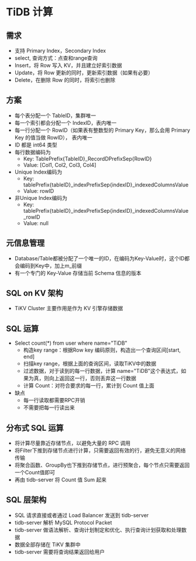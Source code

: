 # TiDB 计算

## 需求
- 支持 Primary Index，Secondary Index
- select, 查询方式：点查和range查询
- Insert，将 Row 写入 KV，并且建立好索引数据
- Update，将 Row 更新的同时，更新索引数据（如果有必要）
- Delete，在删除 Row 的同时，将索引也删除

## 方案
- 每个表分配一个 TableID，集群唯一
- 每一个索引都会分配一个 IndexID，表内唯一
- 每一行分配一个 RowID（如果表有整数型的 Primary Key，那么会用 Primary Key 的值当做 RowID）， 表内唯一
- ID 都是 int64 类型
- 每行数据编码为
  - Key: TablePrefix{TableID}_RecordDPrefixSep{RowID}
  - Value: [Col1, Col2, Col3, Col4]
- Unique Index编码为
  - Key: tablePrefix{tableID}_indexPrefixSep{indexID}_indexedColumnsValue
  - Value: rowID
- 非Unique Index编码为
  - Key: tablePrefix{tableID}_indexPrefixSep{indexID}_indexedColumnsValue_rowID
  - Value: null

## 元信息管理
- Database/Table都被分配了一个唯一的ID，在编码为Key-Value时，这个ID都会编码到Key中，加上m_前缀
- 有一个专门的 Key-Value 存储当前 Schema 信息的版本

## SQL on KV 架构
- TiKV Cluster 主要作用是作为 KV 引擎存储数据

## SQL 运算
- Select count(*) from user where name="TiDB"
  - 构造key range：根据Row key 编码原则，构造出一个查询区间[start, end]
  - 扫描key range，根据上面的查询区间，读取TiKV中的数据
  - 过滤数据，对于读到的每一行数据，计算 name="TiDB"这个表达式，如果为真，则向上返回这一行，否则丢弃这一行数据
  - 计算 Count：对符合要求的每一行，累计到 Count 值上面
- 缺点
  - 每一行读取都需要RPC开销
  - 不需要把每一行读出来

## 分布式 SQL 运算
- 将计算尽量靠近存储节点，以避免大量的 RPC 调用
- 将Filter下推到存储节点进行计算，只需要返回有效的行，避免无意义的网络传输
- 将聚合函数、GroupBy也下推到存储节点，进行预聚合，每个节点只需要返回一个Count值即可
- 再由 tidb-server 将 Count 值 Sum 起来

## SQL 层架构
- SQL 请求直接或者通过 Load Balancer 发送到 tidb-server
- tidb-server 解析 MySQL Protocol Packet
- tidb-server 做语法解析、查询计划制定和优化、执行查询计划获取和处理数据
- 数据全部存储在 TiKV 集群中
- tidb-server 需要将查询结果返回给用户
